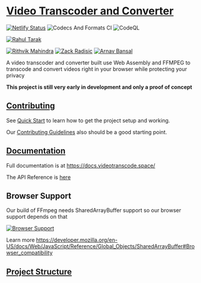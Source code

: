 # [Video Transcoder and Converter](https://videotranscode.space/)

[![Netlify Status](https://api.netlify.com/api/v1/badges/4b6c9412-f596-4f31-82a3-25e276a37c31/deploy-status)](https://app.netlify.com/sites/react-clui/deploys)
![Codecs And Formats CI](https://github.com/Mozilla-Open-Lab-Etwas/Video-Transcoder/workflows/Codecs%20And%20Formats%20CI/badge.svg)
![CodeQL](https://github.com/Etwas-Builders/Video-Transcoder/workflows/CodeQL/badge.svg)

[![Rahul Tarak](https://img.shields.io/badge/Author-Rahul%20Tarak-green)](https://cryogenicplanet.tech/)

[![Rithvik Mahindra](https://img.shields.io/badge/Contributor-Rithvik%20Mahindra-green)](https://www.linkedin.com/in/rithvik-mahindra/)
[![Zack Radisic](https://img.shields.io/badge/Contributor-Zack%20Radisic-green)](https://github.com/zackradisic)
[![Arnav Bansal](https://img.shields.io/badge/Contributor-Arnav%20Bansal-green)](https://github.com/lunaroyster)

A video transcoder and converter built use Web Assembly and FFMPEG to transcode and convert videos right in your browser while protecting your privacy

**This project is still very early in development and only a proof of concept**

## [Contributing](https://docs.videotranscode.space/pages/get%20started/contributingguidelines)

See [Quick Start](https://docs.videotranscode.space/pages/get%20started/quickstart) to learn how to get the project setup and working.

Our [Contributing Guidelines](https://docs.videotranscode.space/pages/get%20started/contributingguidelines) also should be a good starting point.

## [Documentation](https://docs.videotranscode.space/)

Full documentation is at https://docs.videotranscode.space/

The API Reference is [here](https://docs.videotranscode.space/globals.html)

## Browser Support

Our build of FFmpeg needs SharedArrayBuffer support so our browser support depends on that

[![Browser Support](https://i.imgur.com/m7rRbJM.png)](https://developer.mozilla.org/en-US/docs/Web/JavaScript/Reference/Global_Objects/SharedArrayBuffer#Browser_compatibility)

Learn more https://developer.mozilla.org/en-US/docs/Web/JavaScript/Reference/Global_Objects/SharedArrayBuffer#Browser_compatibility

## [Project Structure](https://docs.videotranscode.space/pages/get%20started/projectstructure)
